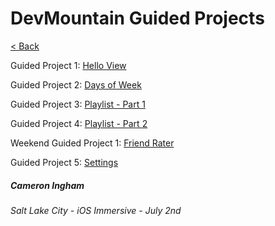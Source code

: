 # DevMountain Guided Projects

[< Back](https://github.com/Camji55/DevMtn-iOS20/)

Guided Project 1: [Hello View](https://github.com/Camji55/DevMtn-iOS20-GuidedProjects/tree/master/Hello%20View)

Guided Project 2: [Days of Week](https://github.com/Camji55/DevMtn-iOS20-GuidedProjects/tree/master/Days%20of%20Week)

Guided Project 3: [Playlist - Part 1](https://github.com/Camji55/DevMtn-iOS20-GuidedProjects/tree/master/Playlist%20-%20Part%201)

Guided Project 4: [Playlist - Part 2](https://github.com/Camji55/DevMtn-iOS20-GuidedProjects/tree/master/Playlist%20-%20Part%202)

Weekend Guided Project 1: [Friend Rater](https://github.com/Camji55/DevMtn-iOS20-GuidedProjects/tree/master/FriendRater)

Guided Project 5: [Settings](https://github.com/Camji55/DevMtn-iOS20-GuidedProjects/tree/master/Settings)


##### Cameron Ingham
###### Salt Lake City - iOS Immersive - July 2nd



